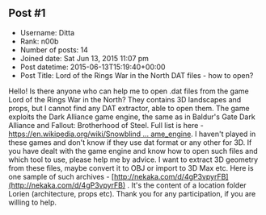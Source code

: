 ## Post #1
- Username: Ditta
- Rank: n00b
- Number of posts: 14
- Joined date: Sat Jun 13, 2015 11:07 pm
- Post datetime: 2015-06-13T15:19:40+00:00
- Post Title: Lord of the Rings War in the North DAT files - how to open?

Hello! Is there anyone who can help me to open .dat files from the game Lord of the Rings War in the North? They contains 3D landscapes and props, but I cannot find any DAT extractor, able to open them. The game exploits the Dark Alliance game engine, the same as in Baldur's Gate Dark Alliance and Fallout: Brotherhood of Steel. Full list is here - [https://en.wikipedia.org/wiki/Snowblind ... ame_engine](https://en.wikipedia.org/wiki/Snowblind_Studios_game_engine). I haven't played in these games and don't know if they use dat format or any other for 3D. If you have dealt with the game engine and know how to open such files and which tool to use, please help me by advice. I want to extract 3D geometry from these files, maybe convert it to OBJ or import to 3D Max etc. Here is one sample of such archives - [http://nekaka.com/d/4gP3vpyrFB](http://nekaka.com/d/4gP3vpyrFB) . It's the content of a location folder Lorien (architecture, props etc). Thank you for any participation, if you are willing to help.
